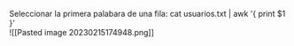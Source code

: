 Seleccionar la primera palabara de una fila:  cat usuarios.txt | awk '{ print $1 }'     
![[Pasted image 20230215174948.png]]
